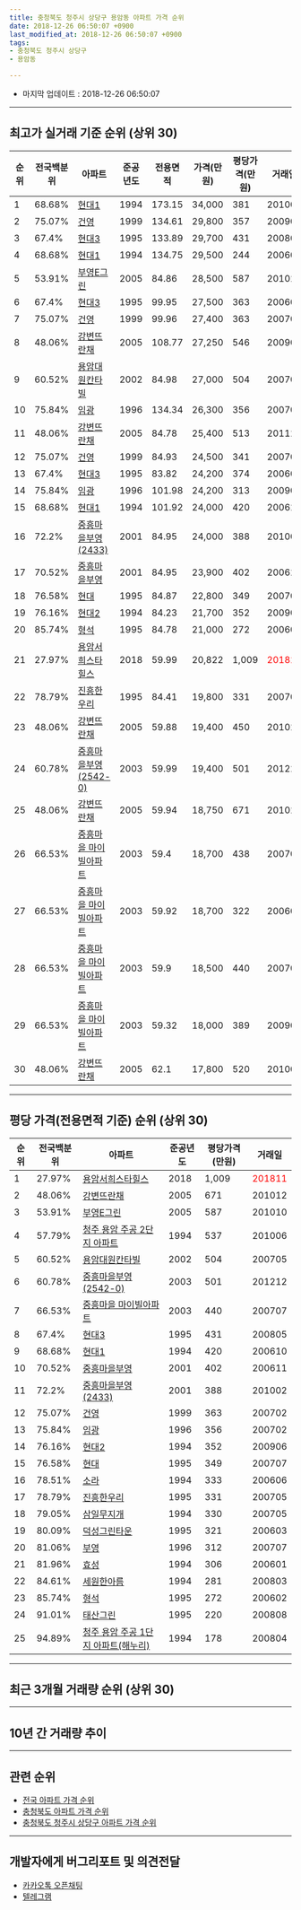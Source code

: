 ```yaml
---
title: 충청북도 청주시 상당구 용암동 아파트 가격 순위
date: 2018-12-26 06:50:07 +0900
last_modified_at: 2018-12-26 06:50:07 +0900
tags:
- 충청북도 청주시 상당구
- 용암동

---
```


* 마지막 업데이트 : 2018-12-26 06:50:07

---

## 최고가 실거래 기준 순위 (상위 30)


|순위|전국백분위|아파트|준공년도|전용면적|가격(만원)|평당가격(만원)|거래일|
|---|---|---|---|---|---|---|---|
|1|68.68%|[현대1](https://search.naver.com/search.naver?query=%EC%B6%A9%EC%B2%AD%EB%B6%81%EB%8F%84+%EC%B2%AD%EC%A3%BC%EC%8B%9C+%EC%83%81%EB%8B%B9%EA%B5%AC+%EC%9A%A9%EC%95%94%EB%8F%99+%ED%98%84%EB%8C%801)|1994|173.15|34,000|381|201001|
|2|75.07%|[건영](https://search.naver.com/search.naver?query=%EC%B6%A9%EC%B2%AD%EB%B6%81%EB%8F%84+%EC%B2%AD%EC%A3%BC%EC%8B%9C+%EC%83%81%EB%8B%B9%EA%B5%AC+%EC%9A%A9%EC%95%94%EB%8F%99+%EA%B1%B4%EC%98%81)|1999|134.61|29,800|357|200908|
|3|67.4%|[현대3](https://search.naver.com/search.naver?query=%EC%B6%A9%EC%B2%AD%EB%B6%81%EB%8F%84+%EC%B2%AD%EC%A3%BC%EC%8B%9C+%EC%83%81%EB%8B%B9%EA%B5%AC+%EC%9A%A9%EC%95%94%EB%8F%99+%ED%98%84%EB%8C%803)|1995|133.89|29,700|431|200805|
|4|68.68%|[현대1](https://search.naver.com/search.naver?query=%EC%B6%A9%EC%B2%AD%EB%B6%81%EB%8F%84+%EC%B2%AD%EC%A3%BC%EC%8B%9C+%EC%83%81%EB%8B%B9%EA%B5%AC+%EC%9A%A9%EC%95%94%EB%8F%99+%ED%98%84%EB%8C%801)|1994|134.75|29,500|244|200603|
|5|53.91%|[부영E그린](https://search.naver.com/search.naver?query=%EC%B6%A9%EC%B2%AD%EB%B6%81%EB%8F%84+%EC%B2%AD%EC%A3%BC%EC%8B%9C+%EC%83%81%EB%8B%B9%EA%B5%AC+%EC%9A%A9%EC%95%94%EB%8F%99+%EB%B6%80%EC%98%81E%EA%B7%B8%EB%A6%B0)|2005|84.86|28,500|587|201010|
|6|67.4%|[현대3](https://search.naver.com/search.naver?query=%EC%B6%A9%EC%B2%AD%EB%B6%81%EB%8F%84+%EC%B2%AD%EC%A3%BC%EC%8B%9C+%EC%83%81%EB%8B%B9%EA%B5%AC+%EC%9A%A9%EC%95%94%EB%8F%99+%ED%98%84%EB%8C%803)|1995|99.95|27,500|363|200606|
|7|75.07%|[건영](https://search.naver.com/search.naver?query=%EC%B6%A9%EC%B2%AD%EB%B6%81%EB%8F%84+%EC%B2%AD%EC%A3%BC%EC%8B%9C+%EC%83%81%EB%8B%B9%EA%B5%AC+%EC%9A%A9%EC%95%94%EB%8F%99+%EA%B1%B4%EC%98%81)|1999|99.96|27,400|363|200702|
|8|48.06%|[강변뜨란채](https://search.naver.com/search.naver?query=%EC%B6%A9%EC%B2%AD%EB%B6%81%EB%8F%84+%EC%B2%AD%EC%A3%BC%EC%8B%9C+%EC%83%81%EB%8B%B9%EA%B5%AC+%EC%9A%A9%EC%95%94%EB%8F%99+%EA%B0%95%EB%B3%80%EB%9C%A8%EB%9E%80%EC%B1%84)|2005|108.77|27,250|546|200901|
|9|60.52%|[용암대원칸타빌](https://search.naver.com/search.naver?query=%EC%B6%A9%EC%B2%AD%EB%B6%81%EB%8F%84+%EC%B2%AD%EC%A3%BC%EC%8B%9C+%EC%83%81%EB%8B%B9%EA%B5%AC+%EC%9A%A9%EC%95%94%EB%8F%99+%EC%9A%A9%EC%95%94%EB%8C%80%EC%9B%90%EC%B9%B8%ED%83%80%EB%B9%8C)|2002|84.98|27,000|504|200705|
|10|75.84%|[임광](https://search.naver.com/search.naver?query=%EC%B6%A9%EC%B2%AD%EB%B6%81%EB%8F%84+%EC%B2%AD%EC%A3%BC%EC%8B%9C+%EC%83%81%EB%8B%B9%EA%B5%AC+%EC%9A%A9%EC%95%94%EB%8F%99+%EC%9E%84%EA%B4%91)|1996|134.34|26,300|356|200702|
|11|48.06%|[강변뜨란채](https://search.naver.com/search.naver?query=%EC%B6%A9%EC%B2%AD%EB%B6%81%EB%8F%84+%EC%B2%AD%EC%A3%BC%EC%8B%9C+%EC%83%81%EB%8B%B9%EA%B5%AC+%EC%9A%A9%EC%95%94%EB%8F%99+%EA%B0%95%EB%B3%80%EB%9C%A8%EB%9E%80%EC%B1%84)|2005|84.78|25,400|513|201112|
|12|75.07%|[건영](https://search.naver.com/search.naver?query=%EC%B6%A9%EC%B2%AD%EB%B6%81%EB%8F%84+%EC%B2%AD%EC%A3%BC%EC%8B%9C+%EC%83%81%EB%8B%B9%EA%B5%AC+%EC%9A%A9%EC%95%94%EB%8F%99+%EA%B1%B4%EC%98%81)|1999|84.93|24,500|341|200701|
|13|67.4%|[현대3](https://search.naver.com/search.naver?query=%EC%B6%A9%EC%B2%AD%EB%B6%81%EB%8F%84+%EC%B2%AD%EC%A3%BC%EC%8B%9C+%EC%83%81%EB%8B%B9%EA%B5%AC+%EC%9A%A9%EC%95%94%EB%8F%99+%ED%98%84%EB%8C%803)|1995|83.82|24,200|374|200607|
|14|75.84%|[임광](https://search.naver.com/search.naver?query=%EC%B6%A9%EC%B2%AD%EB%B6%81%EB%8F%84+%EC%B2%AD%EC%A3%BC%EC%8B%9C+%EC%83%81%EB%8B%B9%EA%B5%AC+%EC%9A%A9%EC%95%94%EB%8F%99+%EC%9E%84%EA%B4%91)|1996|101.98|24,200|313|200901|
|15|68.68%|[현대1](https://search.naver.com/search.naver?query=%EC%B6%A9%EC%B2%AD%EB%B6%81%EB%8F%84+%EC%B2%AD%EC%A3%BC%EC%8B%9C+%EC%83%81%EB%8B%B9%EA%B5%AC+%EC%9A%A9%EC%95%94%EB%8F%99+%ED%98%84%EB%8C%801)|1994|101.92|24,000|420|200610|
|16|72.2%|[중흥마을부영(2433)](https://search.naver.com/search.naver?query=%EC%B6%A9%EC%B2%AD%EB%B6%81%EB%8F%84+%EC%B2%AD%EC%A3%BC%EC%8B%9C+%EC%83%81%EB%8B%B9%EA%B5%AC+%EC%9A%A9%EC%95%94%EB%8F%99+%EC%A4%91%ED%9D%A5%EB%A7%88%EC%9D%84%EB%B6%80%EC%98%81%282433%29)|2001|84.95|24,000|388|201002|
|17|70.52%|[중흥마을부영](https://search.naver.com/search.naver?query=%EC%B6%A9%EC%B2%AD%EB%B6%81%EB%8F%84+%EC%B2%AD%EC%A3%BC%EC%8B%9C+%EC%83%81%EB%8B%B9%EA%B5%AC+%EC%9A%A9%EC%95%94%EB%8F%99+%EC%A4%91%ED%9D%A5%EB%A7%88%EC%9D%84%EB%B6%80%EC%98%81)|2001|84.95|23,900|402|200611|
|18|76.58%|[현대](https://search.naver.com/search.naver?query=%EC%B6%A9%EC%B2%AD%EB%B6%81%EB%8F%84+%EC%B2%AD%EC%A3%BC%EC%8B%9C+%EC%83%81%EB%8B%B9%EA%B5%AC+%EC%9A%A9%EC%95%94%EB%8F%99+%ED%98%84%EB%8C%80)|1995|84.87|22,800|349|200707|
|19|76.16%|[현대2](https://search.naver.com/search.naver?query=%EC%B6%A9%EC%B2%AD%EB%B6%81%EB%8F%84+%EC%B2%AD%EC%A3%BC%EC%8B%9C+%EC%83%81%EB%8B%B9%EA%B5%AC+%EC%9A%A9%EC%95%94%EB%8F%99+%ED%98%84%EB%8C%802)|1994|84.23|21,700|352|200906|
|20|85.74%|[형석](https://search.naver.com/search.naver?query=%EC%B6%A9%EC%B2%AD%EB%B6%81%EB%8F%84+%EC%B2%AD%EC%A3%BC%EC%8B%9C+%EC%83%81%EB%8B%B9%EA%B5%AC+%EC%9A%A9%EC%95%94%EB%8F%99+%ED%98%95%EC%84%9D)|1995|84.78|21,000|272|200602|
|21|27.97%|[용암서희스타힐스](https://search.naver.com/search.naver?query=%EC%B6%A9%EC%B2%AD%EB%B6%81%EB%8F%84+%EC%B2%AD%EC%A3%BC%EC%8B%9C+%EC%83%81%EB%8B%B9%EA%B5%AC+%EC%9A%A9%EC%95%94%EB%8F%99+%EC%9A%A9%EC%95%94%EC%84%9C%ED%9D%AC%EC%8A%A4%ED%83%80%ED%9E%90%EC%8A%A4)|2018|59.99|20,822|1,009|<span style="color:red">201811</span>|
|22|78.79%|[진흥한우리](https://search.naver.com/search.naver?query=%EC%B6%A9%EC%B2%AD%EB%B6%81%EB%8F%84+%EC%B2%AD%EC%A3%BC%EC%8B%9C+%EC%83%81%EB%8B%B9%EA%B5%AC+%EC%9A%A9%EC%95%94%EB%8F%99+%EC%A7%84%ED%9D%A5%ED%95%9C%EC%9A%B0%EB%A6%AC)|1995|84.41|19,800|331|200705|
|23|48.06%|[강변뜨란채](https://search.naver.com/search.naver?query=%EC%B6%A9%EC%B2%AD%EB%B6%81%EB%8F%84+%EC%B2%AD%EC%A3%BC%EC%8B%9C+%EC%83%81%EB%8B%B9%EA%B5%AC+%EC%9A%A9%EC%95%94%EB%8F%99+%EA%B0%95%EB%B3%80%EB%9C%A8%EB%9E%80%EC%B1%84)|2005|59.88|19,400|450|201011|
|24|60.78%|[중흥마을부영(2542-0)](https://search.naver.com/search.naver?query=%EC%B6%A9%EC%B2%AD%EB%B6%81%EB%8F%84+%EC%B2%AD%EC%A3%BC%EC%8B%9C+%EC%83%81%EB%8B%B9%EA%B5%AC+%EC%9A%A9%EC%95%94%EB%8F%99+%EC%A4%91%ED%9D%A5%EB%A7%88%EC%9D%84%EB%B6%80%EC%98%81%282542-0%29)|2003|59.99|19,400|501|201212|
|25|48.06%|[강변뜨란채](https://search.naver.com/search.naver?query=%EC%B6%A9%EC%B2%AD%EB%B6%81%EB%8F%84+%EC%B2%AD%EC%A3%BC%EC%8B%9C+%EC%83%81%EB%8B%B9%EA%B5%AC+%EC%9A%A9%EC%95%94%EB%8F%99+%EA%B0%95%EB%B3%80%EB%9C%A8%EB%9E%80%EC%B1%84)|2005|59.94|18,750|671|201012|
|26|66.53%|[중흥마을 마이빌아파트](https://search.naver.com/search.naver?query=%EC%B6%A9%EC%B2%AD%EB%B6%81%EB%8F%84+%EC%B2%AD%EC%A3%BC%EC%8B%9C+%EC%83%81%EB%8B%B9%EA%B5%AC+%EC%9A%A9%EC%95%94%EB%8F%99+%EC%A4%91%ED%9D%A5%EB%A7%88%EC%9D%84+%EB%A7%88%EC%9D%B4%EB%B9%8C%EC%95%84%ED%8C%8C%ED%8A%B8)|2003|59.4|18,700|438|200707|
|27|66.53%|[중흥마을 마이빌아파트](https://search.naver.com/search.naver?query=%EC%B6%A9%EC%B2%AD%EB%B6%81%EB%8F%84+%EC%B2%AD%EC%A3%BC%EC%8B%9C+%EC%83%81%EB%8B%B9%EA%B5%AC+%EC%9A%A9%EC%95%94%EB%8F%99+%EC%A4%91%ED%9D%A5%EB%A7%88%EC%9D%84+%EB%A7%88%EC%9D%B4%EB%B9%8C%EC%95%84%ED%8C%8C%ED%8A%B8)|2003|59.92|18,700|322|200603|
|28|66.53%|[중흥마을 마이빌아파트](https://search.naver.com/search.naver?query=%EC%B6%A9%EC%B2%AD%EB%B6%81%EB%8F%84+%EC%B2%AD%EC%A3%BC%EC%8B%9C+%EC%83%81%EB%8B%B9%EA%B5%AC+%EC%9A%A9%EC%95%94%EB%8F%99+%EC%A4%91%ED%9D%A5%EB%A7%88%EC%9D%84+%EB%A7%88%EC%9D%B4%EB%B9%8C%EC%95%84%ED%8C%8C%ED%8A%B8)|2003|59.9|18,500|440|200707|
|29|66.53%|[중흥마을 마이빌아파트](https://search.naver.com/search.naver?query=%EC%B6%A9%EC%B2%AD%EB%B6%81%EB%8F%84+%EC%B2%AD%EC%A3%BC%EC%8B%9C+%EC%83%81%EB%8B%B9%EA%B5%AC+%EC%9A%A9%EC%95%94%EB%8F%99+%EC%A4%91%ED%9D%A5%EB%A7%88%EC%9D%84+%EB%A7%88%EC%9D%B4%EB%B9%8C%EC%95%84%ED%8C%8C%ED%8A%B8)|2003|59.32|18,000|389|200909|
|30|48.06%|[강변뜨란채](https://search.naver.com/search.naver?query=%EC%B6%A9%EC%B2%AD%EB%B6%81%EB%8F%84+%EC%B2%AD%EC%A3%BC%EC%8B%9C+%EC%83%81%EB%8B%B9%EA%B5%AC+%EC%9A%A9%EC%95%94%EB%8F%99+%EA%B0%95%EB%B3%80%EB%9C%A8%EB%9E%80%EC%B1%84)|2005|62.1|17,800|520|201003|


---

## 평당 가격(전용면적 기준) 순위 (상위 30)


|순위|전국백분위|아파트|준공년도|평당가격(만원)|거래일|
|---|---|---|---|---|---|
|1|27.97%|[용암서희스타힐스](https://search.naver.com/search.naver?query=%EC%B6%A9%EC%B2%AD%EB%B6%81%EB%8F%84+%EC%B2%AD%EC%A3%BC%EC%8B%9C+%EC%83%81%EB%8B%B9%EA%B5%AC+%EC%9A%A9%EC%95%94%EB%8F%99+%EC%9A%A9%EC%95%94%EC%84%9C%ED%9D%AC%EC%8A%A4%ED%83%80%ED%9E%90%EC%8A%A4)|2018|1,009|<span style="color:red">201811</span>|
|2|48.06%|[강변뜨란채](https://search.naver.com/search.naver?query=%EC%B6%A9%EC%B2%AD%EB%B6%81%EB%8F%84+%EC%B2%AD%EC%A3%BC%EC%8B%9C+%EC%83%81%EB%8B%B9%EA%B5%AC+%EC%9A%A9%EC%95%94%EB%8F%99+%EA%B0%95%EB%B3%80%EB%9C%A8%EB%9E%80%EC%B1%84)|2005|671|201012|
|3|53.91%|[부영E그린](https://search.naver.com/search.naver?query=%EC%B6%A9%EC%B2%AD%EB%B6%81%EB%8F%84+%EC%B2%AD%EC%A3%BC%EC%8B%9C+%EC%83%81%EB%8B%B9%EA%B5%AC+%EC%9A%A9%EC%95%94%EB%8F%99+%EB%B6%80%EC%98%81E%EA%B7%B8%EB%A6%B0)|2005|587|201010|
|4|57.79%|[청주 용암 주공 2단지 아파트](https://search.naver.com/search.naver?query=%EC%B6%A9%EC%B2%AD%EB%B6%81%EB%8F%84+%EC%B2%AD%EC%A3%BC%EC%8B%9C+%EC%83%81%EB%8B%B9%EA%B5%AC+%EC%9A%A9%EC%95%94%EB%8F%99+%EC%B2%AD%EC%A3%BC+%EC%9A%A9%EC%95%94+%EC%A3%BC%EA%B3%B5+2%EB%8B%A8%EC%A7%80+%EC%95%84%ED%8C%8C%ED%8A%B8)|1994|537|201006|
|5|60.52%|[용암대원칸타빌](https://search.naver.com/search.naver?query=%EC%B6%A9%EC%B2%AD%EB%B6%81%EB%8F%84+%EC%B2%AD%EC%A3%BC%EC%8B%9C+%EC%83%81%EB%8B%B9%EA%B5%AC+%EC%9A%A9%EC%95%94%EB%8F%99+%EC%9A%A9%EC%95%94%EB%8C%80%EC%9B%90%EC%B9%B8%ED%83%80%EB%B9%8C)|2002|504|200705|
|6|60.78%|[중흥마을부영(2542-0)](https://search.naver.com/search.naver?query=%EC%B6%A9%EC%B2%AD%EB%B6%81%EB%8F%84+%EC%B2%AD%EC%A3%BC%EC%8B%9C+%EC%83%81%EB%8B%B9%EA%B5%AC+%EC%9A%A9%EC%95%94%EB%8F%99+%EC%A4%91%ED%9D%A5%EB%A7%88%EC%9D%84%EB%B6%80%EC%98%81%282542-0%29)|2003|501|201212|
|7|66.53%|[중흥마을 마이빌아파트](https://search.naver.com/search.naver?query=%EC%B6%A9%EC%B2%AD%EB%B6%81%EB%8F%84+%EC%B2%AD%EC%A3%BC%EC%8B%9C+%EC%83%81%EB%8B%B9%EA%B5%AC+%EC%9A%A9%EC%95%94%EB%8F%99+%EC%A4%91%ED%9D%A5%EB%A7%88%EC%9D%84+%EB%A7%88%EC%9D%B4%EB%B9%8C%EC%95%84%ED%8C%8C%ED%8A%B8)|2003|440|200707|
|8|67.4%|[현대3](https://search.naver.com/search.naver?query=%EC%B6%A9%EC%B2%AD%EB%B6%81%EB%8F%84+%EC%B2%AD%EC%A3%BC%EC%8B%9C+%EC%83%81%EB%8B%B9%EA%B5%AC+%EC%9A%A9%EC%95%94%EB%8F%99+%ED%98%84%EB%8C%803)|1995|431|200805|
|9|68.68%|[현대1](https://search.naver.com/search.naver?query=%EC%B6%A9%EC%B2%AD%EB%B6%81%EB%8F%84+%EC%B2%AD%EC%A3%BC%EC%8B%9C+%EC%83%81%EB%8B%B9%EA%B5%AC+%EC%9A%A9%EC%95%94%EB%8F%99+%ED%98%84%EB%8C%801)|1994|420|200610|
|10|70.52%|[중흥마을부영](https://search.naver.com/search.naver?query=%EC%B6%A9%EC%B2%AD%EB%B6%81%EB%8F%84+%EC%B2%AD%EC%A3%BC%EC%8B%9C+%EC%83%81%EB%8B%B9%EA%B5%AC+%EC%9A%A9%EC%95%94%EB%8F%99+%EC%A4%91%ED%9D%A5%EB%A7%88%EC%9D%84%EB%B6%80%EC%98%81)|2001|402|200611|
|11|72.2%|[중흥마을부영(2433)](https://search.naver.com/search.naver?query=%EC%B6%A9%EC%B2%AD%EB%B6%81%EB%8F%84+%EC%B2%AD%EC%A3%BC%EC%8B%9C+%EC%83%81%EB%8B%B9%EA%B5%AC+%EC%9A%A9%EC%95%94%EB%8F%99+%EC%A4%91%ED%9D%A5%EB%A7%88%EC%9D%84%EB%B6%80%EC%98%81%282433%29)|2001|388|201002|
|12|75.07%|[건영](https://search.naver.com/search.naver?query=%EC%B6%A9%EC%B2%AD%EB%B6%81%EB%8F%84+%EC%B2%AD%EC%A3%BC%EC%8B%9C+%EC%83%81%EB%8B%B9%EA%B5%AC+%EC%9A%A9%EC%95%94%EB%8F%99+%EA%B1%B4%EC%98%81)|1999|363|200702|
|13|75.84%|[임광](https://search.naver.com/search.naver?query=%EC%B6%A9%EC%B2%AD%EB%B6%81%EB%8F%84+%EC%B2%AD%EC%A3%BC%EC%8B%9C+%EC%83%81%EB%8B%B9%EA%B5%AC+%EC%9A%A9%EC%95%94%EB%8F%99+%EC%9E%84%EA%B4%91)|1996|356|200702|
|14|76.16%|[현대2](https://search.naver.com/search.naver?query=%EC%B6%A9%EC%B2%AD%EB%B6%81%EB%8F%84+%EC%B2%AD%EC%A3%BC%EC%8B%9C+%EC%83%81%EB%8B%B9%EA%B5%AC+%EC%9A%A9%EC%95%94%EB%8F%99+%ED%98%84%EB%8C%802)|1994|352|200906|
|15|76.58%|[현대](https://search.naver.com/search.naver?query=%EC%B6%A9%EC%B2%AD%EB%B6%81%EB%8F%84+%EC%B2%AD%EC%A3%BC%EC%8B%9C+%EC%83%81%EB%8B%B9%EA%B5%AC+%EC%9A%A9%EC%95%94%EB%8F%99+%ED%98%84%EB%8C%80)|1995|349|200707|
|16|78.51%|[소라](https://search.naver.com/search.naver?query=%EC%B6%A9%EC%B2%AD%EB%B6%81%EB%8F%84+%EC%B2%AD%EC%A3%BC%EC%8B%9C+%EC%83%81%EB%8B%B9%EA%B5%AC+%EC%9A%A9%EC%95%94%EB%8F%99+%EC%86%8C%EB%9D%BC)|1994|333|200606|
|17|78.79%|[진흥한우리](https://search.naver.com/search.naver?query=%EC%B6%A9%EC%B2%AD%EB%B6%81%EB%8F%84+%EC%B2%AD%EC%A3%BC%EC%8B%9C+%EC%83%81%EB%8B%B9%EA%B5%AC+%EC%9A%A9%EC%95%94%EB%8F%99+%EC%A7%84%ED%9D%A5%ED%95%9C%EC%9A%B0%EB%A6%AC)|1995|331|200705|
|18|79.05%|[삼일무지개](https://search.naver.com/search.naver?query=%EC%B6%A9%EC%B2%AD%EB%B6%81%EB%8F%84+%EC%B2%AD%EC%A3%BC%EC%8B%9C+%EC%83%81%EB%8B%B9%EA%B5%AC+%EC%9A%A9%EC%95%94%EB%8F%99+%EC%82%BC%EC%9D%BC%EB%AC%B4%EC%A7%80%EA%B0%9C)|1994|330|200705|
|19|80.09%|[덕성그린타운](https://search.naver.com/search.naver?query=%EC%B6%A9%EC%B2%AD%EB%B6%81%EB%8F%84+%EC%B2%AD%EC%A3%BC%EC%8B%9C+%EC%83%81%EB%8B%B9%EA%B5%AC+%EC%9A%A9%EC%95%94%EB%8F%99+%EB%8D%95%EC%84%B1%EA%B7%B8%EB%A6%B0%ED%83%80%EC%9A%B4)|1995|321|200603|
|20|81.06%|[부영](https://search.naver.com/search.naver?query=%EC%B6%A9%EC%B2%AD%EB%B6%81%EB%8F%84+%EC%B2%AD%EC%A3%BC%EC%8B%9C+%EC%83%81%EB%8B%B9%EA%B5%AC+%EC%9A%A9%EC%95%94%EB%8F%99+%EB%B6%80%EC%98%81)|1996|312|200707|
|21|81.96%|[효성](https://search.naver.com/search.naver?query=%EC%B6%A9%EC%B2%AD%EB%B6%81%EB%8F%84+%EC%B2%AD%EC%A3%BC%EC%8B%9C+%EC%83%81%EB%8B%B9%EA%B5%AC+%EC%9A%A9%EC%95%94%EB%8F%99+%ED%9A%A8%EC%84%B1)|1994|306|200601|
|22|84.61%|[세원한아름](https://search.naver.com/search.naver?query=%EC%B6%A9%EC%B2%AD%EB%B6%81%EB%8F%84+%EC%B2%AD%EC%A3%BC%EC%8B%9C+%EC%83%81%EB%8B%B9%EA%B5%AC+%EC%9A%A9%EC%95%94%EB%8F%99+%EC%84%B8%EC%9B%90%ED%95%9C%EC%95%84%EB%A6%84)|1994|281|200803|
|23|85.74%|[형석](https://search.naver.com/search.naver?query=%EC%B6%A9%EC%B2%AD%EB%B6%81%EB%8F%84+%EC%B2%AD%EC%A3%BC%EC%8B%9C+%EC%83%81%EB%8B%B9%EA%B5%AC+%EC%9A%A9%EC%95%94%EB%8F%99+%ED%98%95%EC%84%9D)|1995|272|200602|
|24|91.01%|[태산그린](https://search.naver.com/search.naver?query=%EC%B6%A9%EC%B2%AD%EB%B6%81%EB%8F%84+%EC%B2%AD%EC%A3%BC%EC%8B%9C+%EC%83%81%EB%8B%B9%EA%B5%AC+%EC%9A%A9%EC%95%94%EB%8F%99+%ED%83%9C%EC%82%B0%EA%B7%B8%EB%A6%B0)|1995|220|200808|
|25|94.89%|[청주 용암 주공 1단지 아파트(해누리)](https://search.naver.com/search.naver?query=%EC%B6%A9%EC%B2%AD%EB%B6%81%EB%8F%84+%EC%B2%AD%EC%A3%BC%EC%8B%9C+%EC%83%81%EB%8B%B9%EA%B5%AC+%EC%9A%A9%EC%95%94%EB%8F%99+%EC%B2%AD%EC%A3%BC+%EC%9A%A9%EC%95%94+%EC%A3%BC%EA%B3%B5+1%EB%8B%A8%EC%A7%80+%EC%95%84%ED%8C%8C%ED%8A%B8%28%ED%95%B4%EB%88%84%EB%A6%AC%29)|1994|178|200804|


---

## 최근 3개월 거래량 순위 (상위 30)


<div style="width:100%;">
    <canvas id="deal_count_ranking" height="299"></canvas>
</div>


<script>
new Chart(document.getElementById("deal_count_ranking"), {
    type: 'horizontalBar',
    data: {
        labels: ['강변뜨란채', '세원한아름', '건영', '부영', '중흥마을 마이빌아파트', '중흥마을부영(2433)', '중흥마을부영(2542-0)', '소라', '효성', '용암대원칸타빌', '태산그린', '형석', '용암서희스타힐스', '삼일무지개', '청주 용암 주공 1단지 아파트(해누리)', '현대', '현대2', '진흥한우리', '현대1', '중흥마을부영', '현대3', '덕성그린타운', '임광'],
        datasets: [{
            label: '실거래 수',
            data: [16, 14, 10, 10, 9, 8, 8, 7, 6, 4, 4, 3, 3, 2, 2, 2, 2, 2, 2, 2, 1, 1, 1],
            borderColor: "rgba(255, 0, 128, 1)",
            backgroundColor: "rgba(255, 0, 128, 0.5)",
            fill: false,
        }]
    },
    options: {
        responsive: true,
        title: {
            display: true,
            text: '최근 3개월 거래량 순위'
        },
        tooltips: {
            mode: 'index',
            intersect: false,
            callbacks: {
                title: function(tooltipItems, data) {
                    return "실거래 수:";
                },
                label: function(tooltipItem, data) {
                    return data.labels[tooltipItem.index] + ": " + tooltipItem.xLabel;
                }
            }
        },
        hover: {
            mode: 'nearest',
            intersect: true
        },
        scales: {
            xAxes: [{
                display: true,
                scaleLabel: {
                    display: true,
                    labelString: '실거래 수'
                },
                ticks: {
                    suggestedMin: 0,
                }
            }],
            yAxes: [{
                display: true,
                ticks: {
                    autoSkip: false,
                    callback: function(value, index, values) {
                        if (value.length > 15)
                            return value.substr(0, 13) + "...";
                        else
                            return value;
                    }
                },
                scaleLabel: {
                    display: false,
                }
            }]
        }
    }
});

</script>


---

## 10년 간 거래량 추이


<div style="width:100%;">
    <canvas id="deal_progress" height="250"></canvas>
</div>

<script>
new Chart(document.getElementById("deal_progress"), {
    type: 'line',
    data: {
        labels: ['200812','200901','200902','200903','200904','200905','200906','200907','200908','200909','200910','200911','200912','201001','201002','201003','201004','201005','201006','201007','201008','201009','201010','201011','201012','201101','201102','201103','201104','201105','201106','201107','201108','201109','201110','201111','201112','201201','201202','201203','201204','201205','201206','201207','201208','201209','201210','201211','201212','201301','201302','201303','201304','201305','201306','201307','201308','201309','201310','201311','201312','201401','201402','201403','201404','201405','201406','201407','201408','201409','201410','201411','201412','201501','201502','201503','201504','201505','201506','201507','201508','201509','201510','201511','201512','201601','201602','201603','201604','201605','201606','201607','201608','201609','201610','201611','201612','201701','201702','201703','201704','201705','201706','201707','201708','201709','201710','201711','201712','201801','201802','201803','201804','201805','201806','201807','201808','201809','201810','201811','201812'],
        datasets: [{
            label: '실거래 수',
            pointRadius: 1,
            data: [41, 51, 84, 94, 78, 92, 89, 82, 89, 103, 78, 63, 77, 84, 77, 108, 88, 87, 75, 95, 58, 69, 92, 83, 80, 99, 109, 91, 95, 84, 62, 62, 88, 85, 73, 51, 64, 40, 70, 89, 64, 75, 65, 44, 62, 51, 83, 60, 68, 82, 79, 90, 104, 116, 100, 70, 99, 87, 125, 76, 58, 79, 92, 120, 74, 88, 67, 85, 67, 76, 85, 71, 72, 75, 61, 88, 82, 65, 67, 61, 57, 49, 67, 54, 31, 37, 44, 55, 50, 48, 68, 42, 55, 54, 58, 33, 53, 31, 48, 63, 59, 44, 52, 70, 41, 55, 47, 66, 46, 61, 64, 65, 63, 49, 41, 30, 62, 46, 63, 38, 18],
            borderColor: "rgba(255, 201, 14, 1)",
            backgroundColor: "rgba(255, 201, 14, 0.5)",
            fill: true,
        }]
    },
    options: {
        responsive: true,
        title: {
            display: true,
            text: '10년간 거래량 추이'
        },
        tooltips: {
            mode: 'index',
            intersect: false,
        },
        hover: {
            mode: 'nearest',
            intersect: true
        },
        scales: {
            xAxes: [{
                display: true,
                scaleLabel: {
                    display: true,
                    labelString: '년/월'
                }
            }],
            yAxes: [{
                display: true,
                ticks: {
                    suggestedMin: 0,
                },
                scaleLabel: {
                    display: true,
                    labelString: '실거래 수'
                }
            }]
        }
    }
});

</script>


---

## 관련 순위

- [전국 아파트 가격 순위](https://inasie.github.io/apt-ranking/전국)
- [충청북도 아파트 가격 순위](https://inasie.github.io/apt-ranking/충청북도)
- [충청북도 청주시 상당구 아파트 가격 순위](https://inasie.github.io/apt-ranking/충청북도-청주시-상당구)


---

## 개발자에게 버그리포트 및 의견전달

- [카카오톡 오픈채팅](https://open.kakao.com/o/gLJUAP4)
- [텔레그램](https://t.me/inasie)

